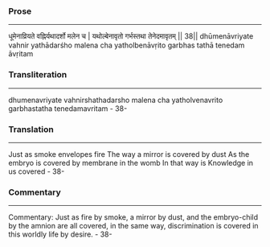 ### Prose 
 --- 
धूमेनाव्रियते वह्निर्यथादर्शो मलेन च |
यथोल्बेनावृतो गर्भस्तथा तेनेदमावृतम् || 38||
dhūmenāvriyate vahnir yathādarśho malena cha
yatholbenāvṛito garbhas tathā tenedam āvṛitam

### Transliteration 
 --- 
dhumenavriyate vahnirshathadarsho malena cha yatholvenavrito garbhastatha tenedamavritam - 38-

### Translation 
 --- 
Just as smoke envelopes fire The way a mirror is covered by dust As the embryo is covered by membrane in the womb In that way is Knowledge in us covered - 38-

### Commentary 
 --- 
Commentary: Just as fire by smoke, a mirror by dust, and the embryo-child by the amnion are all covered, in the same way, discrimination is covered in this worldly life by desire. - 38-